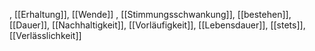 , [[Erhaltung]], [[Wende]]
, [[Stimmungsschwankung]], [[bestehen]], [[Dauer]], [[Nachhaltigkeit]], [[Vorläufigkeit]], [[Lebensdauer]], [[stets]], [[Verlässlichkeit]]